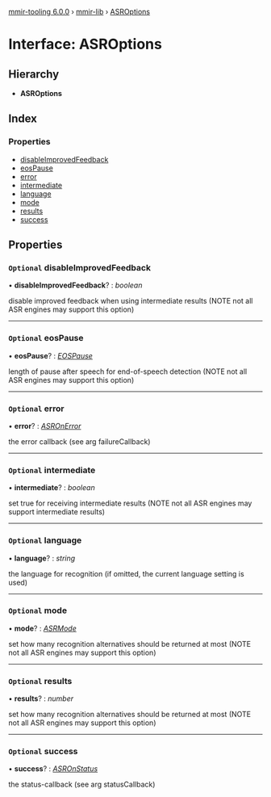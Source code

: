 [mmir-tooling 6.0.0](../README.md) › [mmir-lib](../modules/mmir_lib.md) › [ASROptions](mmir_lib.asroptions.md)

# Interface: ASROptions

## Hierarchy

* **ASROptions**

## Index

### Properties

* [disableImprovedFeedback](mmir_lib.asroptions.md#optional-disableimprovedfeedback)
* [eosPause](mmir_lib.asroptions.md#optional-eospause)
* [error](mmir_lib.asroptions.md#optional-error)
* [intermediate](mmir_lib.asroptions.md#optional-intermediate)
* [language](mmir_lib.asroptions.md#optional-language)
* [mode](mmir_lib.asroptions.md#optional-mode)
* [results](mmir_lib.asroptions.md#optional-results)
* [success](mmir_lib.asroptions.md#optional-success)

## Properties

### `Optional` disableImprovedFeedback

• **disableImprovedFeedback**? : *boolean*

disable improved feedback when using intermediate results (NOTE not all ASR engines may support this option)

___

### `Optional` eosPause

• **eosPause**? : *[EOSPause](../modules/mmir_lib.md#eospause)*

length of pause after speech for end-of-speech detection (NOTE not all ASR engines may support this option)

___

### `Optional` error

• **error**? : *[ASROnError](../modules/mmir_lib.md#asronerror)*

the error callback (see arg failureCallback)

___

### `Optional` intermediate

• **intermediate**? : *boolean*

set true for receiving intermediate results (NOTE not all ASR engines may support intermediate results)

___

### `Optional` language

• **language**? : *string*

the language for recognition (if omitted, the current language setting is used)

___

### `Optional` mode

• **mode**? : *[ASRMode](../modules/mmir_lib.md#asrmode)*

set how many recognition alternatives should be returned at most (NOTE not all ASR engines may support this option)

___

### `Optional` results

• **results**? : *number*

set how many recognition alternatives should be returned at most (NOTE not all ASR engines may support this option)

___

### `Optional` success

• **success**? : *[ASROnStatus](../modules/mmir_lib.md#asronstatus)*

the status-callback (see arg statusCallback)
